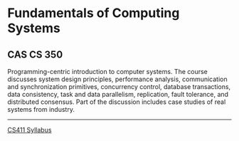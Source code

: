 # Fundamentals of Computing Systems

## CAS CS 350
Programming-centric introduction to computer systems. The course discusses system design principles, performance analysis, communication and synchronization primitives, concurrency control, database transactions, data consistency, task and data parallelism, replication, fault tolerance, and distributed consensus. Part of the discussion includes case studies of real systems from industry.

* * *
[CS411 Syllabus](syllabus/syllabus_CS350_Fa24-compressed.pdf)